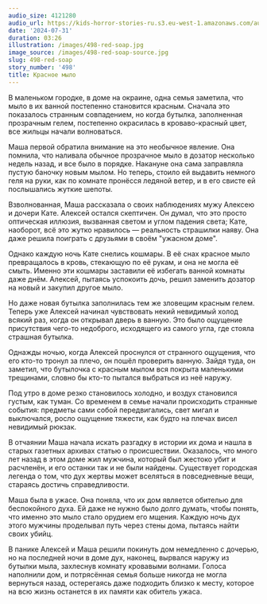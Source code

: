 ```yaml
---
audio_size: 4121280
audio_url: https://kids-horror-stories-ru.s3.eu-west-1.amazonaws.com/audio/498-red-soap.mp3
date: '2024-07-31'
duration: 03:26
illustration: /images/498-red-soap.jpg
image_source: /images/498-red-soap-source.jpg
slug: 498-red-soap
story_number: '498'
title: Красное мыло
---
```


В маленьком городке, в доме на окраине, одна семья заметила, что мыло в их ванной постепенно становится красным. Сначала это показалось странным совпадением, но когда бутылка, заполненная прозрачным гелем, постепенно окрасилась в кроваво-красный цвет, все жильцы начали волноваться.

Маша первой обратила внимание на это необычное явление. Она помнила, что наливала обычное прозрачное мыло в дозатор несколько недель назад, и все было в порядке. Накануне она сама заправляла пустую баночку новым мылом. Но теперь, стоило ей выдавить немного геля на руки, как по комнате пронёсся ледяной ветер, и в его свисте ей послышались жуткие шепоты.

Взволнованная, Маша рассказала о своих наблюдениях мужу Алексею и дочери Кате. Алексей остался скептичен. Он думал, что это просто оптическая иллюзия, вызванная светом и углом падения света; Кате, наоборот, всё это жутко нравилось — реальность страшилки наяву. Она даже решила поиграть с друзьями в своём "ужасном доме".

Однако каждую ночь Кате снелись кошмары. В её снах красное мыло превращалось в кровь, стекающую по её рукам, и она не могла её смыть. Именно эти кошмары заставили её избегать ванной комнаты даже днём. Алексей, пытаясь успокоить дочь, решил заменить дозатор на новый и закупил другое мыло.

Но даже новая бутылка заполнилась тем же зловещим красным гелем. Теперь уже Алексей начинал чувствовать некий невидимый холод всякий раз, когда он открывал дверь в ванную. Это было ощущение присутствия чего-то недоброго, исходящего из самого угла, где стояла страшная бутылка.

Однажды ночью, когда Алексей проснулся от странного ощущения, что его кто-то тронул за плечо, он пошёл проверить ванную. Зайдя туда, он заметил, что бутылочка с красным мылом вся покрыта маленькими трещинами, словно бы кто-то пытался выбраться из неё наружу.

Под утро в доме резко становилось холодно, и воздух становился густым, как туман. Со временем в семье начали происходить странные события: предметы сами собой передвигались, свет мигал и выключался, росло ощущение тяжести, как будто на плечах висел невидимый рюкзак.

В отчаянии Маша начала искать разгадку в истории их дома и нашла в старых газетных архивах статью о происшествии. Оказалось, что много лет назад в этом доме жил мужчина, который был жестоко убит и расчленён, и его останки так и не были найдены. Существует городская легенда о том, что дух жертвы может вселяться в повседневные вещи, стараясь достичь справедливости.

Маша была в ужасе. Она поняла, что их дом является обителью для беспокойного духа. Ей даже не нужно было долго думать, чтобы понять, что именно это мыло стало орудием его мщения. Каждую ночь дух этого мужчины проделывал путь через стены дома, пытаясь найти своих убийц.

В панике Алексей и Маша решили покинуть дом немедленно с дочерью, но на последней ночи в доме дух, наконец, вырвался наружу из бутылки мыла, захлеснув комнату кровавыми волнами. Голоса наполнили дом, и потрясённая семья больше никогда не могла вернуться назад, остерегаясь даже подходить близко к месту, которoe на всю жизнь останется в их памяти как обитель ужаса.